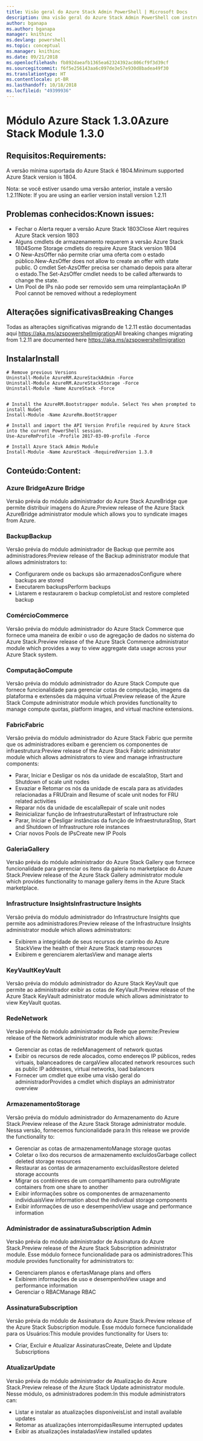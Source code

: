 ```yaml
---
title: Visão geral do Azure Stack Admin PowerShell | Microsoft Docs
description: Uma visão geral do Azure Stack Admin PowerShell com instruções de instalação e configuração.
author: bganapa
ms.author: bganapa
manager: knithinc
ms.devlang: powershell
ms.topic: conceptual
ms.manager: knithinc
ms.date: 09/21/2018
ms.openlocfilehash: fb892daeafb1365ea62324392ac806cf9f3d39cf
ms.sourcegitcommit: f6f5e256143aa6c097de3e57e930d8badea49f30
ms.translationtype: HT
ms.contentlocale: pt-BR
ms.lasthandoff: 10/18/2018
ms.locfileid: "49399936"
---
```

# <a name="azure-stack-module-130"></a><span data-ttu-id="db350-103">Módulo Azure Stack 1.3.0</span><span class="sxs-lookup"><span data-stu-id="db350-103">Azure Stack Module 1.3.0</span></span>

## <a name="requirements"></a><span data-ttu-id="db350-104">Requisitos:</span><span class="sxs-lookup"><span data-stu-id="db350-104">Requirements:</span></span>
<span data-ttu-id="db350-105">A versão mínima suportada do Azure Stack é 1804.</span><span class="sxs-lookup"><span data-stu-id="db350-105">Minimum supported Azure Stack version is 1804.</span></span>

<span data-ttu-id="db350-106">Nota: se você estiver usando uma versão anterior, instale a versão 1.2.11</span><span class="sxs-lookup"><span data-stu-id="db350-106">Note: If you are using an earlier version install version 1.2.11</span></span>

## <a name="known-issues"></a><span data-ttu-id="db350-107">Problemas conhecidos:</span><span class="sxs-lookup"><span data-stu-id="db350-107">Known issues:</span></span>

- <span data-ttu-id="db350-108">Fechar o Alerta requer a versão Azure Stack 1803</span><span class="sxs-lookup"><span data-stu-id="db350-108">Close Alert requires Azure Stack version 1803</span></span>
- <span data-ttu-id="db350-109">Alguns cmdlets de armazenamento requerem a versão Azure Stack 1804</span><span class="sxs-lookup"><span data-stu-id="db350-109">Some Storage cmdlets do require Azure Stack version 1804</span></span>
- <span data-ttu-id="db350-110">O New-AzsOffer não permite criar uma oferta com o estado público.</span><span class="sxs-lookup"><span data-stu-id="db350-110">New-AzsOffer does not allow to create an offer with state public.</span></span> <span data-ttu-id="db350-111">O cmdlet Set-AzsOffer precisa ser chamado depois para alterar o estado.</span><span class="sxs-lookup"><span data-stu-id="db350-111">The Set-AzsOffer cmdlet needs to be called afterwards to change the state.</span></span>
- <span data-ttu-id="db350-112">Um Pool de IPs não pode ser removido sem uma reimplantação</span><span class="sxs-lookup"><span data-stu-id="db350-112">An IP Pool cannot be removed without a redeployment</span></span>

## <a name="breaking-changes"></a><span data-ttu-id="db350-113">Alterações significativas</span><span class="sxs-lookup"><span data-stu-id="db350-113">Breaking Changes</span></span>
<span data-ttu-id="db350-114">Todas as alterações significativas migrando de 1.2.11 estão documentadas aqui https://aka.ms/azspowershellmigration</span><span class="sxs-lookup"><span data-stu-id="db350-114">All breaking changes migrating from 1.2.11 are documented here https://aka.ms/azspowershellmigration</span></span>

## <a name="install"></a><span data-ttu-id="db350-115">Instalar</span><span class="sxs-lookup"><span data-stu-id="db350-115">Install</span></span>
```
# Remove previous Versions
Uninstall-Module AzureRM.AzureStackAdmin -Force
Uninstall-Module AzureRM.AzureStackStorage -Force
Uninstall-Module -Name AzureStack -Force 


# Install the AzureRM.Bootstrapper module. Select Yes when prompted to install NuGet
Install-Module -Name AzureRm.BootStrapper

# Install and import the API Version Profile required by Azure Stack into the current PowerShell session.
Use-AzureRmProfile -Profile 2017-03-09-profile -Force

# Install Azure Stack Admin Module
Install-Module -Name AzureStack -RequiredVersion 1.3.0
```
## <a name="content"></a><span data-ttu-id="db350-116">Conteúdo:</span><span class="sxs-lookup"><span data-stu-id="db350-116">Content:</span></span>
### <a name="azure-bridge"></a><span data-ttu-id="db350-117">Azure Bridge</span><span class="sxs-lookup"><span data-stu-id="db350-117">Azure Bridge</span></span>
<span data-ttu-id="db350-118">Versão prévia do módulo administrador do Azure Stack AzureBridge que permite distribuir imagens do Azure.</span><span class="sxs-lookup"><span data-stu-id="db350-118">Preview release of the Azure Stack AzureBridge administrator module which allows you to syndicate images from Azure.</span></span>

### <a name="backup"></a><span data-ttu-id="db350-119">Backup</span><span class="sxs-lookup"><span data-stu-id="db350-119">Backup</span></span>
<span data-ttu-id="db350-120">Versão prévia do módulo administrador de Backup que permite aos administradores:</span><span class="sxs-lookup"><span data-stu-id="db350-120">Preview release of the Backup administrator module that allows administrators to:</span></span>
- <span data-ttu-id="db350-121">Configurarem onde os backups são armazenados</span><span class="sxs-lookup"><span data-stu-id="db350-121">Configure where backups are stored</span></span>
- <span data-ttu-id="db350-122">Executarem backups</span><span class="sxs-lookup"><span data-stu-id="db350-122">Perform backups</span></span>
- <span data-ttu-id="db350-123">Listarem e restaurarem o backup completo</span><span class="sxs-lookup"><span data-stu-id="db350-123">List and restore completed backup</span></span>

### <a name="commerce"></a><span data-ttu-id="db350-124">Comércio</span><span class="sxs-lookup"><span data-stu-id="db350-124">Commerce</span></span>
<span data-ttu-id="db350-125">Versão prévia do módulo administrador do Azure Stack Commerce que fornece uma maneira de exibir o uso de agregação de dados no sistema do Azure Stack.</span><span class="sxs-lookup"><span data-stu-id="db350-125">Preview release of the Azure Stack Commerce administrator module which provides a way to view aggregate data usage across your Azure Stack system.</span></span>

### <a name="compute"></a><span data-ttu-id="db350-126">Computação</span><span class="sxs-lookup"><span data-stu-id="db350-126">Compute</span></span>
<span data-ttu-id="db350-127">Versão prévia do módulo administrador do Azure Stack Compute que fornece funcionalidade para gerenciar cotas de computação, imagens da plataforma e extensões da máquina virtual.</span><span class="sxs-lookup"><span data-stu-id="db350-127">Preview release of the Azure Stack Compute administrator module which provides functionality to manage compute quotas, platform images, and virtual machine extensions.</span></span>

### <a name="fabric"></a><span data-ttu-id="db350-128">Fabric</span><span class="sxs-lookup"><span data-stu-id="db350-128">Fabric</span></span>
<span data-ttu-id="db350-129">Versão prévia do módulo administrador do Azure Stack Fabric que permite que os administradores exibam e gerenciem os componentes de infraestrutura:</span><span class="sxs-lookup"><span data-stu-id="db350-129">Preview release of the Azure Stack Fabric administrator module which allows administrators to view and manage infrastructure components:</span></span>
- <span data-ttu-id="db350-130">Parar, Iniciar e Desligar os nós da unidade de escala</span><span class="sxs-lookup"><span data-stu-id="db350-130">Stop, Start and Shutdown of scale unit nodes</span></span>
- <span data-ttu-id="db350-131">Esvaziar e Retomar os nós da unidade de escala para as atividades relacionadas a FRU</span><span class="sxs-lookup"><span data-stu-id="db350-131">Drain and Resume of scale unit nodes for FRU related activities</span></span>
- <span data-ttu-id="db350-132">Reparar nós da unidade de escala</span><span class="sxs-lookup"><span data-stu-id="db350-132">Repair of scale unit nodes</span></span>
- <span data-ttu-id="db350-133">Reinicializar função de Infraestrutura</span><span class="sxs-lookup"><span data-stu-id="db350-133">Restart of Infrastructure role</span></span>
- <span data-ttu-id="db350-134">Parar, Iniciar e Desligar instâncias da função de Infraestrutura</span><span class="sxs-lookup"><span data-stu-id="db350-134">Stop, Start and Shutdown of Infrastructure role instances</span></span>
- <span data-ttu-id="db350-135">Criar novos Pools de IPs</span><span class="sxs-lookup"><span data-stu-id="db350-135">Create new IP Pools</span></span>


### <a name="gallery"></a><span data-ttu-id="db350-136">Galeria</span><span class="sxs-lookup"><span data-stu-id="db350-136">Gallery</span></span>
<span data-ttu-id="db350-137">Versão prévia do módulo administrador do Azure Stack Gallery que fornece funcionalidade para gerenciar os itens da galeria no marketplace do Azure Stack.</span><span class="sxs-lookup"><span data-stu-id="db350-137">Preview release of the Azure Stack Gallery administrator module which provides functionality to manage gallery items in the Azure Stack marketplace.</span></span>

### <a name="infrastructure-insights"></a><span data-ttu-id="db350-138">Infrastructure Insights</span><span class="sxs-lookup"><span data-stu-id="db350-138">Infrastructure Insights</span></span>
<span data-ttu-id="db350-139">Versão prévia do módulo administrador do Infrastructure Insights que permite aos administradores:</span><span class="sxs-lookup"><span data-stu-id="db350-139">Preview release of the Infrastructure Insights administrator module which allows administrators:</span></span>
- <span data-ttu-id="db350-140">Exibirem a integridade de seus recursos de carimbo do Azure Stack</span><span class="sxs-lookup"><span data-stu-id="db350-140">View the health of their Azure Stack stamp resources</span></span>
- <span data-ttu-id="db350-141">Exibirem e gerenciarem alertas</span><span class="sxs-lookup"><span data-stu-id="db350-141">View and manage alerts</span></span>

### <a name="keyvault"></a><span data-ttu-id="db350-142">KeyVault</span><span class="sxs-lookup"><span data-stu-id="db350-142">KeyVault</span></span>
<span data-ttu-id="db350-143">Versão prévia do módulo administrador do Azure Stack KeyVault que permite ao administrador exibir as cotas de KeyVault.</span><span class="sxs-lookup"><span data-stu-id="db350-143">Preview release of the Azure Stack KeyVault administrator module which allows administrator to view KeyVault quotas.</span></span>

### <a name="network"></a><span data-ttu-id="db350-144">Rede</span><span class="sxs-lookup"><span data-stu-id="db350-144">Network</span></span>
<span data-ttu-id="db350-145">Versão prévia do módulo administrador da Rede que permite:</span><span class="sxs-lookup"><span data-stu-id="db350-145">Preview release of the Network administrator module which allows:</span></span>
- <span data-ttu-id="db350-146">Gerenciar as cotas de rede</span><span class="sxs-lookup"><span data-stu-id="db350-146">Management of network quotas</span></span>
- <span data-ttu-id="db350-147">Exibir os recursos de rede alocados, como endereços IP públicos, redes virtuais, balanceadores de carga</span><span class="sxs-lookup"><span data-stu-id="db350-147">View allocated network resources such as public IP addresses, virtual networks, load balancers</span></span>
- <span data-ttu-id="db350-148">Fornecer um cmdlet que exibe uma visão geral do administrador</span><span class="sxs-lookup"><span data-stu-id="db350-148">Provides a cmdlet which displays an administrator overview</span></span>

### <a name="storage"></a><span data-ttu-id="db350-149">Armazenamento</span><span class="sxs-lookup"><span data-stu-id="db350-149">Storage</span></span>
<span data-ttu-id="db350-150">Versão prévia do módulo administrador do Armazenamento do Azure Stack.</span><span class="sxs-lookup"><span data-stu-id="db350-150">Preview release of the Azure Stack Storage administrator module.</span></span>  <span data-ttu-id="db350-151">Nessa versão, fornecemos funcionalidade para:</span><span class="sxs-lookup"><span data-stu-id="db350-151">In this release we provide the functionality to:</span></span>
- <span data-ttu-id="db350-152">Gerenciar as cotas de armazenamento</span><span class="sxs-lookup"><span data-stu-id="db350-152">Manage storage quotas</span></span>
- <span data-ttu-id="db350-153">Coletar o lixo dos recursos de armazenamento excluídos</span><span class="sxs-lookup"><span data-stu-id="db350-153">Garbage collect deleted storage resources</span></span>
- <span data-ttu-id="db350-154">Restaurar as contas de armazenamento excluídas</span><span class="sxs-lookup"><span data-stu-id="db350-154">Restore deleted storage accounts</span></span>
- <span data-ttu-id="db350-155">Migrar os contêineres de um compartilhamento para outro</span><span class="sxs-lookup"><span data-stu-id="db350-155">Migrate containers from one share to another</span></span>
- <span data-ttu-id="db350-156">Exibir informações sobre os componentes de armazenamento individuais</span><span class="sxs-lookup"><span data-stu-id="db350-156">View information about the individual storage components</span></span>
- <span data-ttu-id="db350-157">Exibir informações de uso e desempenho</span><span class="sxs-lookup"><span data-stu-id="db350-157">View usage and performance information</span></span>

### <a name="subscription-admin"></a><span data-ttu-id="db350-158">Administrador de assinatura</span><span class="sxs-lookup"><span data-stu-id="db350-158">Subscription Admin</span></span>
<span data-ttu-id="db350-159">Versão prévia do módulo administrador de Assinatura do Azure Stack.</span><span class="sxs-lookup"><span data-stu-id="db350-159">Preview release of the Azure Stack Subscription administrator module.</span></span>  <span data-ttu-id="db350-160">Esse módulo fornece funcionalidade para os administradores:</span><span class="sxs-lookup"><span data-stu-id="db350-160">This module provides functionality for administrators to:</span></span>
- <span data-ttu-id="db350-161">Gerenciarem planos e ofertas</span><span class="sxs-lookup"><span data-stu-id="db350-161">Manage plans and offers</span></span>
- <span data-ttu-id="db350-162">Exibirem informações de uso e desempenho</span><span class="sxs-lookup"><span data-stu-id="db350-162">View usage and performance information</span></span>
- <span data-ttu-id="db350-163">Gerenciar o RBAC</span><span class="sxs-lookup"><span data-stu-id="db350-163">Manage RBAC</span></span>

### <a name="subscription"></a><span data-ttu-id="db350-164">Assinatura</span><span class="sxs-lookup"><span data-stu-id="db350-164">Subscription</span></span>
<span data-ttu-id="db350-165">Versão prévia do módulo de Assinatura do Azure Stack.</span><span class="sxs-lookup"><span data-stu-id="db350-165">Preview release of the Azure Stack Subscription module.</span></span>  <span data-ttu-id="db350-166">Esse módulo fornece funcionalidade para os Usuários:</span><span class="sxs-lookup"><span data-stu-id="db350-166">This module provides functionality for Users to:</span></span>
- <span data-ttu-id="db350-167">Criar, Excluir e Atualizar Assinaturas</span><span class="sxs-lookup"><span data-stu-id="db350-167">Create, Delete and Update Subscriptions</span></span>

### <a name="update"></a><span data-ttu-id="db350-168">Atualizar</span><span class="sxs-lookup"><span data-stu-id="db350-168">Update</span></span>
<span data-ttu-id="db350-169">Versão prévia do módulo administrador de Atualização do Azure Stack.</span><span class="sxs-lookup"><span data-stu-id="db350-169">Preview release of the Azure Stack Update administrator module.</span></span>  <span data-ttu-id="db350-170">Nesse módulo, os administradores podem:</span><span class="sxs-lookup"><span data-stu-id="db350-170">In this module administrators can:</span></span>
- <span data-ttu-id="db350-171">Listar e instalar as atualizações disponíveis</span><span class="sxs-lookup"><span data-stu-id="db350-171">List and install available updates</span></span>
- <span data-ttu-id="db350-172">Retomar as atualizações interrompidas</span><span class="sxs-lookup"><span data-stu-id="db350-172">Resume interrupted updates</span></span>
- <span data-ttu-id="db350-173">Exibir as atualizações instaladas</span><span class="sxs-lookup"><span data-stu-id="db350-173">View installed updates</span></span>
